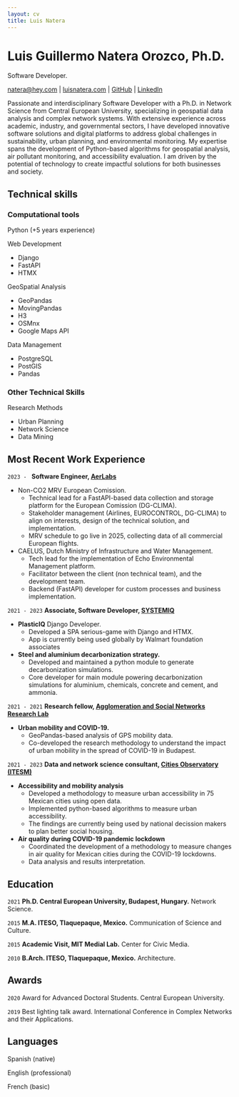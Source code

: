 ```yaml
---
layout: cv
title: Luis Natera
---
```

# Luis Guillermo Natera Orozco, Ph.D.
Software Developer.

<div id="webaddress">
<a href="mailto:natera@hey.com">natera@hey.com</a>
| <a href="https://luisnatera.com">luisnatera.com</a>
| <a href="https://github.com/nateraluis">GitHub</a>
| <a href="https://linkedin.com/in/natera">LinkedIn</a>
</div>


Passionate and interdisciplinary Software Developer with a Ph.D. in Network Science from Central European University, specializing in geospatial data analysis and complex network systems. With extensive experience across academic, industry, and governmental sectors, I have developed innovative software solutions and digital platforms to address global challenges in sustainability, urban planning, and environmental monitoring. My expertise spans the development of Python-based algorithms for geospatial analysis, air pollutant monitoring, and accessibility evaluation. I am driven by the potential of technology to create impactful solutions for both businesses and society.

## Technical skills

### Computational tools

Python (+5 years experience)

Web Development
- Django
- FastAPI
- HTMX

GeoSpatial Analysis

- GeoPandas
- MovingPandas
- H3
- OSMnx
- Google Maps API

Data Management
- PostgreSQL
- PostGIS
- Pandas

### Other Technical Skills

Research Methods
- Urban Planning
- Network Science
- Data Mining

## Most Recent Work Experience

`2023 - `
__Software Engineer, [AerLabs](https://www.aerlabs.com)__

- Non-CO2 MRV European Comission.
	- Technical lead for a FastAPI-based data collection and storage platform for the European Comission (DG-CLIMA). 
	- Stakeholder management (Airlines, EUROCONTROL, DG-CLIMA) to align on interests, design of the technical solution, and implementation.
	- MRV schedule to go live in 2025, collecting data of all commercial European flights.
- CAELUS, Dutch Ministry of Infrastructure and Water Management.
	- Tech lead for the implementation of Echo Environmental Management platform. 
	- Facilitator between the client (non technical team), and the development team.
	- Backend (FastAPI) developer for custom processes and business implementation. 

`2021 - 2023`
__Associate, Software Developer, [SYSTEMIQ](https://www.systemiq.earth)__

- **PlasticIQ** Django Developer.
	- Developed a SPA serious-game with Django and HTMX.
	- App is currently being used globally by Walmart foundation associates
- **Steel and aluminium decarbonization strategy.**
	- Developed and maintained a python module to generate decarbonization simulations. 
	- Core developer for main module powering decarbonization simulations for aluminium, chemicals, concrete and cement, and ammonia.

`2021 - 2021`
__Research fellow, [Agglomeration and Social Networks Research Lab](https://anet.krtk.mta.hu/)__

- **Urban mobility and COVID-19.** 
	- GeoPandas-based analysis of GPS mobility data.
	- Co-developed the research methodology to understand the impact of urban mobility in the spread of COVID-19 in Budapest.

`2021 - 2023`
__Data and network science consultant, [Cities Observatory (ITESM)](https://observatoriodeciudades.mx/)__

- **Accessibility and mobility analysis**
	- Developed a methodology to measure urban accessibility in 75 Mexican cities using open data.
	- Implemented python-based algorithms to measure urban accessibility.
	- The findings are currently being used by national decission makers to plan better social housing.
- **Air quality during COVID-19 pandemic lockdown** 
	- Coordinated the development of a methodology to measure changes in air quality for Mexican cities during the COVID-19 lockdowns.
	- Data analysis and results interpretation.

## Education

`2021`
__Ph.D. Central European University, Budapest, Hungary.__ Network Science.

`2015`
__M.A. ITESO, Tlaquepaque, Mexico.__ Communication of Science and Culture.

`2015`
__Academic Visit, MIT Medial Lab.__ Center for Civic Media.

`2010`
__B.Arch. ITESO, Tlaquepaque, Mexico.__ Architecture.

## Awards

`2020`
Award for Advanced Doctoral Students. Central European University.

`2019`
Best lighting talk award. International Conference in Complex Networks and their Applications.

## Languages

Spanish (native)

English (professional)

French (basic)



<!-- ### Footer Last updated: October 2024 -->




